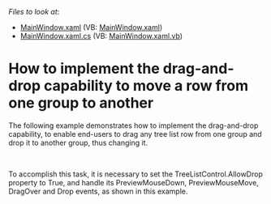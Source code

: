 <!-- default file list -->
*Files to look at*:

* [MainWindow.xaml](./CS/Q356907/MainWindow.xaml) (VB: [MainWindow.xaml](./VB/Q356907/MainWindow.xaml))
* [MainWindow.xaml.cs](./CS/Q356907/MainWindow.xaml.cs) (VB: [MainWindow.xaml.vb](./VB/Q356907/MainWindow.xaml.vb))
<!-- default file list end -->
# How to implement the drag-and-drop capability to move a row from one group to another


<p>The following example demonstrates how to implement the drag-and-drop capability, to enable end-users to drag any tree list row from one group and drop it to another group, thus changing it.</p><br />
<p>To accomplish this task, it is necessary to set the TreeListControl.AllowDrop property to True, and handle its PreviewMouseDown, PreviewMouseMove, DragOver and Drop events, as shown in this example.</p>

<br/>



